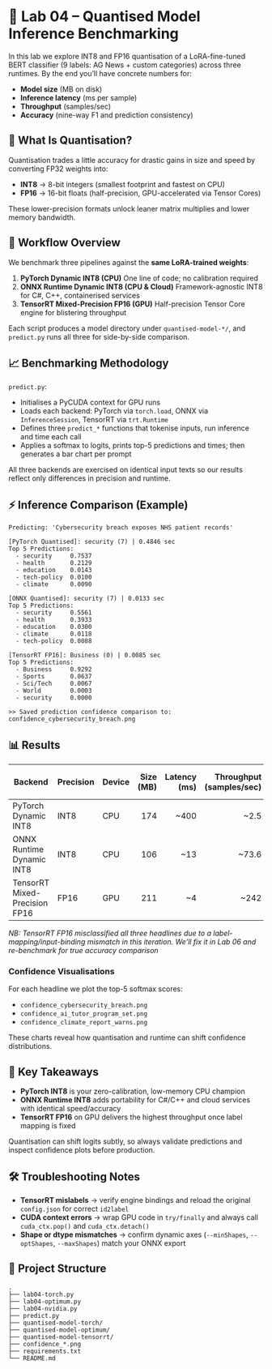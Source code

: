 # 🧪 Lab 04 – Quantised Model Inference Benchmarking

In this lab we explore INT8 and FP16 quantisation of a LoRA-fine-tuned BERT classifier (9 labels: AG News + custom categories) across three runtimes. By the end you’ll have concrete numbers for:

- **Model size** (MB on disk)
- **Inference latency** (ms per sample)
- **Throughput** (samples/sec)
- **Accuracy** (nine-way F1 and prediction consistency)

## 🧠 What Is Quantisation?

Quantisation trades a little accuracy for drastic gains in size and speed by converting FP32 weights into:

- **INT8** → 8-bit integers (smallest footprint and fastest on CPU)
- **FP16** → 16-bit floats (half-precision, GPU-accelerated via Tensor Cores)

These lower-precision formats unlock leaner matrix multiplies and lower memory bandwidth.

## 🔁 Workflow Overview

We benchmark three pipelines against the **same LoRA-trained weights**:

1. **PyTorch Dynamic INT8 (CPU)**
   One line of code; no calibration required
2. **ONNX Runtime Dynamic INT8 (CPU & Cloud)**
   Framework-agnostic INT8 for C#, C++, containerised services
3. **TensorRT Mixed-Precision FP16 (GPU)**
   Half-precision Tensor Core engine for blistering throughput

Each script produces a model directory under `quantised-model-*/`, and `predict.py` runs all three for side-by-side comparison.

## 📈 Benchmarking Methodology

`predict.py`:

- Initialises a PyCUDA context for GPU runs
- Loads each backend: PyTorch via `torch.load`, ONNX via `InferenceSession`, TensorRT via `trt.Runtime`
- Defines three `predict_*` functions that tokenise inputs, run inference and time each call
- Applies a softmax to logits, prints top-5 predictions and times; then generates a bar chart per prompt

All three backends are exercised on identical input texts so our results reflect only differences in precision and runtime.

## ⚡ Inference Comparison (Example)

```text
Predicting: 'Cybersecurity breach exposes NHS patient records'

[PyTorch Quantised]: security (7) | 0.4846 sec
Top 5 Predictions:
  - security     0.7537
  - health       0.2129
  - education    0.0143
  - tech-policy  0.0100
  - climate      0.0090

[ONNX Quantised]: security (7) | 0.0133 sec
Top 5 Predictions:
  - security     0.5561
  - health       0.3933
  - education    0.0300
  - climate      0.0118
  - tech-policy  0.0088

[TensorRT FP16]: Business (0) | 0.0085 sec
Top 5 Predictions:
  - Business     0.9292
  - Sports       0.0637
  - Sci/Tech     0.0067
  - World        0.0003
  - security     0.0000

>> Saved prediction confidence comparison to: confidence_cybersecurity_breach.png
```

## 📊 Results

| Backend                  | Precision | Device | Size (MB) | Latency (ms) | Throughput (samples/sec) | Accuracy on 3 test headlines |
|--------------------------|-----------|--------|----------:|-------------:|--------------------------:|------------------------------|
| PyTorch Dynamic INT8     | INT8      | CPU    |       174 |          ~400 |                      ~2.5 | 3/3 correct                  |
| ONNX Runtime Dynamic INT8| INT8      | CPU    |       106 |           ~13 |                     ~73.6 | 3/3 correct                  |
| TensorRT Mixed-Precision FP16 | FP16      | GPU    |       211 |            ~4 |                    ~242   | 0/3 correct*                 |

_NB: TensorRT FP16 misclassified all three headlines due to a label-mapping/input-binding mismatch in this iteration. We’ll fix it in Lab 06 and re-benchmark for true accuracy comparison_

### Confidence Visualisations

For each headline we plot the top-5 softmax scores:

- `confidence_cybersecurity_breach.png`
- `confidence_ai_tutor_program_set.png`
- `confidence_climate_report_warns.png`

These charts reveal how quantisation and runtime can shift confidence distributions.

## 🧠 Key Takeaways

- **PyTorch INT8** is your zero-calibration, low-memory CPU champion
- **ONNX Runtime INT8** adds portability for C#/C++ and cloud services with identical speed/accuracy
- **TensorRT FP16** on GPU delivers the highest throughput once label mapping is fixed

Quantisation can shift logits subtly, so always validate predictions and inspect confidence plots before production.

## 🛠 Troubleshooting Notes

- **TensorRT mislabels** → verify engine bindings and reload the original `config.json` for correct `id2label`
- **CUDA context errors** → wrap GPU code in `try/finally` and always call `cuda_ctx.pop()` and `cuda_ctx.detach()`
- **Shape or dtype mismatches** → confirm dynamic axes (`--minShapes`, `--optShapes`, `--maxShapes`) match your ONNX export

## 📁 Project Structure

```
.
├── lab04-torch.py
├── lab04-optimum.py
├── lab04-nvidia.py
├── predict.py
├── quantised-model-torch/
├── quantised-model-optimum/
├── quantised-model-tensorrt/
├── confidence_*.png
├── requirements.txt
└── README.md
```
